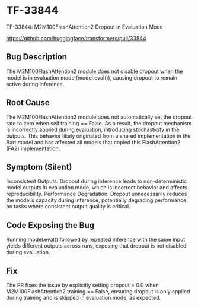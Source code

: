 # TF-33844
TF-33844: M2M100FlashAttention2 Dropout in Evaluation Mode

https://github.com/huggingface/transformers/pull/33844

## Bug Description 
The M2M100FlashAttention2 module does not disable dropout when the model is in evaluation mode (model.eval()), causing dropout to remain active during inference.

## Root Cause
The M2M100FlashAttention2 module does not automatically set the dropout rate to zero when self.training == False. As a result, the dropout mechanism is incorrectly applied during evaluation, introducing stochasticity in the outputs. This behavior likely originated from a shared implementation in the Bart model and has affected all models that copied this FlashAttention2 (FA2) implementation.

## Symptom (Silent)

Inconsistent Outputs: Dropout during inference leads to non-deterministic model outputs in evaluation mode, which is incorrect behavior and affects reproducibility.
Performance Degradation: Dropout unnecessarily reduces the model’s capacity during inference, potentially degrading performance on tasks where consistent output quality is critical.

## Code Exposing the Bug

Running model.eval() followed by repeated inference with the same input yields different outputs across runs, exposing that dropout is not disabled during evaluation.

## Fix

The PR fixes the issue by explicitly setting dropout = 0.0 when M2M100FlashAttention2.training == False, ensuring dropout is only applied during training and is skipped in evaluation mode, as expected.